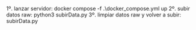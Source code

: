 1º. lanzar servidor: docker compose -f .\docker_compose.yml up
2º. subir datos raw: python3 subirData.py
3º. limpiar datos raw y volver a subir: subirData.py